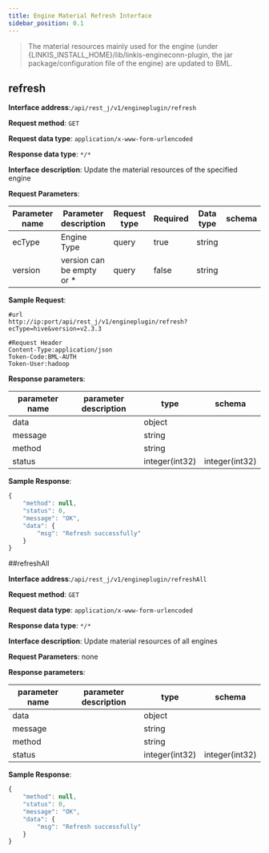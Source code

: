 ```yaml
---
title: Engine Material Refresh Interface
sidebar_position: 0.1
---
```

>The material resources mainly used for the engine (under {LINKIS_INSTALL_HOME}/lib/linkis-engineconn-plugin, the jar package/configuration file of the engine) are updated to BML.

## refresh

**Interface address**:`/api/rest_j/v1/engineplugin/refresh`


**Request method**: `GET`


**Request data type**: `application/x-www-form-urlencoded`


**Response data type**: `*/*`


**Interface description**: Update the material resources of the specified engine


**Request Parameters**:

| Parameter name | Parameter description | Request type | Required | Data type | schema |
| -------- | -------- | ----- | -------- | -------- | ------ |
|ecType|Engine Type|query|true|string||
|version|version can be empty or *|query|false|string||

**Sample Request**:
```
#url
http://ip:port/api/rest_j/v1/engineplugin/refresh?ecType=hive&version=v2.3.3 

#Request Header
Content-Type:application/json
Token-Code:BML-AUTH
Token-User:hadoop  
```


**Response parameters**:


| parameter name | parameter description | type | schema |
| -------- | -------- | ----- |----- |
|data||object||
|message||string||
|method||string||
|status||integer(int32)|integer(int32)|


**Sample Response**:
````javascript
{
    "method": null,
    "status": 0,
    "message": "OK",
    "data": {
        "msg": "Refresh successfully"
    }
}
````


##refreshAll


**Interface address**:`/api/rest_j/v1/engineplugin/refreshAll`


**Request method**: `GET`


**Request data type**: `application/x-www-form-urlencoded`


**Response data type**: `*/*`


**Interface description**: Update material resources of all engines


**Request Parameters**:
none

**Response parameters**:


| parameter name | parameter description | type | schema |
| -------- | -------- | ----- |----- |
|data||object||
|message||string||
|method||string||
|status||integer(int32)|integer(int32)|


**Sample Response**:
````javascript
{
    "method": null,
    "status": 0,
    "message": "OK",
    "data": {
        "msg": "Refresh successfully"
    }
}
````